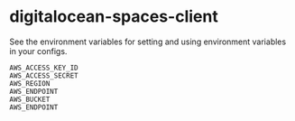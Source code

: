 # digitalocean-spaces-client

See the environment variables for setting and using environment variables in your configs.

```
AWS_ACCESS_KEY_ID
AWS_ACCESS_SECRET
AWS_REGION
AWS_ENDPOINT
AWS_BUCKET
AWS_ENDPOINT
```
